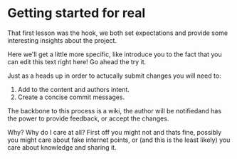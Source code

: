 # Getting started for real

That first lesson was the hook, we both set expectations and provide some interesting insights about the project.

 Here we'll get a little more specific, like introduce you to the fact that you can edit this text right here! Go ahead the try it.
 
 Just as a heads up in order to actucally submit changes you will need to:
 1) Add to the content and authors intent. 
 2) Create a concise commit messages.
 
 The backbone to this process is a wiki, the author will be notifiedand has the power to provide feedback, or accept the changes.
 
 Why? Why do I care at all? First off you might not and thats fine, possibly you might care about fake internet points, or (and this is the least likely) you care about knowledge and sharing it.